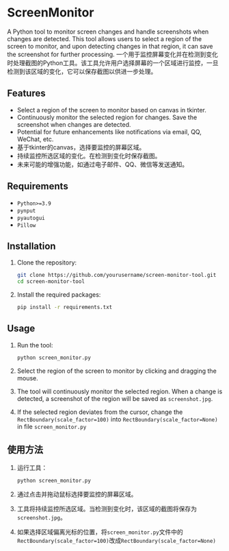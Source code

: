 # ScreenMonitor

A Python tool to monitor screen changes and handle screenshots when changes are detected. This tool allows users to select a region of the screen to monitor, and upon detecting changes in that region, it can save the screenshot for further processing.
一个用于监控屏幕变化并在检测到变化时处理截图的Python工具。该工具允许用户选择屏幕的一个区域进行监控，一旦检测到该区域的变化，它可以保存截图以供进一步处理。

## Features
- Select a region of the screen to monitor based on canvas in tkinter.
- Continuously monitor the selected region for changes. Save the screenshot when changes are detected.
- Potential for future enhancements like notifications via email, QQ, WeChat, etc.
- 基于tkinter的canvas，选择要监控的屏幕区域。
- 持续监控所选区域的变化。在检测到变化时保存截图。
- 未来可能的增强功能，如通过电子邮件、QQ、微信等发送通知。

## Requirements
- `Python>=3.9`
- `pynput`
- `pyautogui`
- `Pillow`

## Installation
1. Clone the repository:
    ```sh
    git clone https://github.com/yourusername/screen-monitor-tool.git
    cd screen-monitor-tool
    ```
2. Install the required packages:
    ```sh
    pip install -r requirements.txt
    ```

## Usage
1. Run the tool:
    ```sh
    python screen_monitor.py
    ```

2. Select the region of the screen to monitor by clicking and dragging the mouse.

3. The tool will continuously monitor the selected region. When a change is detected, a screenshot of the region will be saved as `screenshot.jpg`.

4. If the selected region deviates from the cursor, change the `RectBoundary(scale_factor=100)` into `RectBoundary(scale_factor=None)` in file `screen_monitor.py`

## 使用方法
1. 运行工具：
    ```sh
    python screen_monitor.py
    ```
    
2. 通过点击并拖动鼠标选择要监控的屏幕区域。

3. 工具将持续监控所选区域。当检测到变化时，该区域的截图将保存为`screenshot.jpg`。

4. 如果选择区域偏离光标的位置，将`screen_monitor.py`文件中的`RectBoundary(scale_factor=100)`改成`RectBoundary(scale_factor=None)` 
